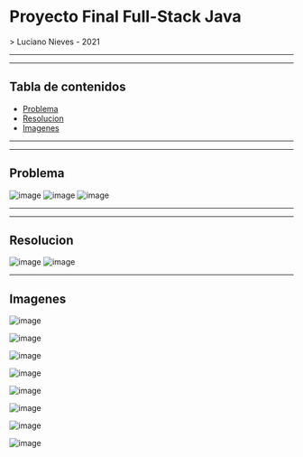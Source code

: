 <h1>Proyecto Final Full-Stack Java</h1>
> Luciano Nieves - 2021

---
---

## Tabla de contenidos

- [Problema](#problema)
- [Resolucion](#resolucion)
- [Imagenes](#imagenes)

---
---

## Problema

![image](https://user-images.githubusercontent.com/54969894/136121588-5fb641a0-8a14-419e-bced-740d0dc1b09d.png)
![image](https://user-images.githubusercontent.com/54969894/136121602-991573a0-3e02-4b25-af5a-4c7802ae6efb.png)
![image](https://user-images.githubusercontent.com/54969894/136121921-407b87cf-7656-4bdf-a1b2-571dbce6f096.png)

---
---

## Resolucion

![image](https://user-images.githubusercontent.com/54969894/136122041-9d1cf9fc-9164-47ad-a1c8-8f97eb4b7783.png)
![image](https://user-images.githubusercontent.com/54969894/136122023-0ea64cd2-e257-4c51-bed9-9e3bb1ff85fb.png)

---

## Imagenes

![image](https://user-images.githubusercontent.com/54969894/136122099-bc285ec5-d666-45c4-b1e0-a5ef9c4d901b.png)

![image](https://user-images.githubusercontent.com/54969894/136122113-4eb651e4-6a96-4389-9538-4acffbd33465.png)

![image](https://user-images.githubusercontent.com/54969894/136122123-ae98cb4e-5391-47a0-90e2-ccb8ca128844.png)

![image](https://user-images.githubusercontent.com/54969894/136122153-ff311f68-2c10-4e0a-a520-c7eae88c2469.png)

![image](https://user-images.githubusercontent.com/54969894/136122181-1671da63-b5a6-403b-9ec9-cd4c848e941f.png)

![image](https://user-images.githubusercontent.com/54969894/136122194-b7784fed-1483-47ab-b02b-e10af62e3bde.png)

![image](https://user-images.githubusercontent.com/54969894/136122216-2dae078a-3d7e-4bf0-bd5e-ec506e325446.png)

![image](https://user-images.githubusercontent.com/54969894/136122299-e4f04b29-274b-442b-b773-3d3c690e14a0.png)
